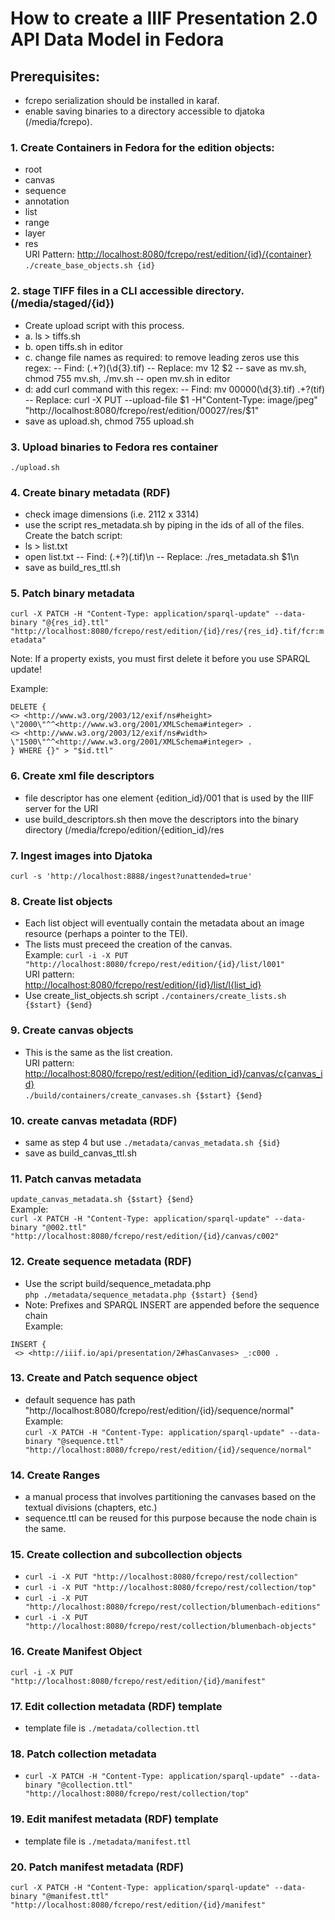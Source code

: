 # How to create a IIIF Presentation 2.0 API Data Model in Fedora

## Prerequisites:
- fcrepo serialization should be installed in karaf.  
- enable saving binaries to a directory accessible to djatoka (/media/fcrepo).

### 1. Create Containers in Fedora for the edition objects:  
 - root
- canvas
- sequence
- annotation
- list
- range
- layer
- res  
URI Pattern: <http://localhost:8080/fcrepo/rest/edition/{id}/{container}>  
`./create_base_objects.sh {id}`
 
### 2. stage TIFF files in a CLI accessible directory. (/media/staged/{id})
- Create upload script with this process.
- a. ls > tiffs.sh
- b. open tiffs.sh in editor
- c. change file names as required: to remove leading zeros use this regex:
-- Find: (.+?)(\d{3}.tif)
-- Replace: mv $1$2 $2
-- save as mv.sh, chmod 755 mv.sh, ./mv.sh
-- open mv.sh in editor
- d: add curl command with this regex:
-- Find: mv 00000(\d{3}.tif) .+?(tif)
-- Replace: curl -X PUT --upload-file $1 -H"Content-Type: image/jpeg" "http://localhost:8080/fcrepo/rest/edition/00027/res/$1"
- save as upload.sh, chmod 755 upload.sh

### 3. Upload binaries to Fedora res container
`./upload.sh` 

### 4. Create binary metadata (RDF)
- check image dimensions (i.e. 2112 x 3314)
- use the script res_metadata.sh by piping in the ids of all of the files.  
Create the batch script:
- ls > list.txt
- open list.txt 
-- Find: (.+?)(.tif)\n
-- Replace: ./res_metadata.sh $1\n
- save as build_res_ttl.sh

### 5. Patch binary metadata
`curl -X PATCH -H "Content-Type: application/sparql-update" --data-binary "@{res_id}.ttl" "http://localhost:8080/fcrepo/rest/edition/{id}/res/{res_id}.tif/fcr:metadata"`

Note: If a property exists, you must first delete it before you use SPARQL update!

Example:  
```sparql
DELETE { 
<> <http://www.w3.org/2003/12/exif/ns#height> \"2000\"^^<http://www.w3.org/2001/XMLSchema#integer> .
<> <http://www.w3.org/2003/12/exif/ns#width> \"1500\"^^<http://www.w3.org/2001/XMLSchema#integer> .
} WHERE {}" > "$id.ttl"
```

### 6. Create xml file descriptors
- file descriptor has one element <id>{edition_id}/001</id> that is used by the IIIF server for the URI
- use build_descriptors.sh then move the descriptors into the binary directory (/media/fcrepo/edition/{edition_id}/res

### 7. Ingest images into Djatoka
`curl -s 'http://localhost:8888/ingest?unattended=true'`

### 8. Create list objects
- Each list object will eventually contain the metadata about an image resource (perhaps a pointer to the TEI).
- The lists must preceed the creation of the canvas.  
Example:
`curl -i -X PUT "http://localhost:8080/fcrepo/rest/edition/{id}/list/l001"`  
URI pattern:  
<http://localhost:8080/fcrepo/rest/edition/{id}/list/l{list_id}>
- Use create_list_objects.sh script
`./containers/create_lists.sh {$start} {$end}`

### 9. Create canvas objects
- This is the same as the list creation.  
URI pattern:   
<http://localhost:8080/fcrepo/rest/edition/{edition_id}/canvas/c{canvas_id}>  
`./build/containers/create_canvases.sh {$start} {$end}`

### 10. create canvas metadata (RDF)
- same as step 4 but use 
`./metadata/canvas_metadata.sh {$id}` 
- save as build_canvas_ttl.sh

### 11. Patch canvas metadata
 `update_canvas_metadata.sh {$start} {$end}`  
Example:  
`curl -X PATCH -H "Content-Type: application/sparql-update" --data-binary "@002.ttl" "http://localhost:8080/fcrepo/rest/edition/{id}/canvas/c002"`

### 12. Create sequence metadata (RDF)
- Use the script build/sequence_metadata.php  
`php ./metadata/sequence_metadata.php {$start} {$end}`
- Note: Prefixes and SPARQL INSERT are appended before the sequence chain   
Example:    
```sparql
INSERT { 
 <> <http://iiif.io/api/presentation/2#hasCanvases> _:c000 .
```

### 13. Create and Patch sequence object
- default sequence has path "http://localhost:8080/fcrepo/rest/edition/{id}/sequence/normal"  
Example:    
`curl -X PATCH -H "Content-Type: application/sparql-update" --data-binary "@sequence.ttl" "http://localhost:8080/fcrepo/rest/edition/{id}/sequence/normal"`

### 14. Create Ranges
- a manual process that involves partitioning the canvases based on the textual divisions (chapters, etc.)
- sequence.ttl can be reused for this purpose because the node chain is the same.

### 15. Create collection and subcollection objects
- `curl -i -X PUT "http://localhost:8080/fcrepo/rest/collection"`
- `curl -i -X PUT "http://localhost:8080/fcrepo/rest/collection/top"`
- `curl -i -X PUT "http://localhost:8080/fcrepo/rest/collection/blumenbach-editions"`
- `curl -i -X PUT "http://localhost:8080/fcrepo/rest/collection/blumenbach-objects"`

### 16. Create Manifest Object
`curl -i -X PUT "http://localhost:8080/fcrepo/rest/edition/{id}/manifest"`

### 17. Edit collection metadata (RDF) template
- template file is `./metadata/collection.ttl`

### 18. Patch collection metadata
- `curl -X PATCH -H "Content-Type: application/sparql-update" --data-binary "@collection.ttl" "http://localhost:8080/fcrepo/rest/collection/top"`

### 19. Edit manifest metadata (RDF) template
- template file is `./metadata/manifest.ttl`

### 20. Patch manifest metadata (RDF)
`curl -X PATCH -H "Content-Type: application/sparql-update" --data-binary "@manifest.ttl" "http://localhost:8080/fcrepo/rest/edition/{id}/manifest"`



